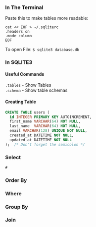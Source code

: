### In The Terminal 
Paste this to make tables more readable:  
```
cat << EOF > ~/.sqliterc
.headers on
.mode column
EOF
```
To open File: 
`$ sqlite3 database.db` 
### In SQLITE3 

#### Useful Commands
`.tables` - Show Tables  
`.schema` - Show table schemas  

#### Creating Table 
```sql
CREATE TABLE users (
  id INTEGER PRIMARY KEY AUTOINCREMENT,
  first_name VARCHAR(64) NOT NULL,
  last_name  VARCHAR(64) NOT NULL,
  email VARCHAR(128) UNIQUE NOT NULL,
  created_at DATETIME NOT NULL,
  updated_at DATETIME NOT NULL
);  /* Don't forget the semicolon */
```

### Select
```sql
#
```
### Order By
### Where
### Group By
### Join
